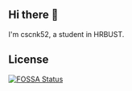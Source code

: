 ## Hi there 👋
I'm cscnk52, a student in HRBUST.
<!--
**cscnk52/cscnk52** is a ✨ _special_ ✨ repository because its `README.md` (this file) appears on your GitHub profile.

Here are some ideas to get you started:

- 🔭 I’m currently working on ...
- 🌱 I’m currently learning ...
- 👯 I’m looking to collaborate on ...
- 🤔 I’m looking for help with ...
- 💬 Ask me about ...
- 📫 How to reach me: ...
- 😄 Pronouns: ...
- ⚡ Fun fact: ...

some useful sources: https://github.com/abhisheknaiidu/awesome-github-profile-readme#tools 
-->
<!--
![wakatime](https://wakatime.com/badge/user/c24926a3-6b4d-4e87-a69e-40a7585eda1e.svg)
[![FOSSA Status](https://app.fossa.com/api/projects/git%2Bgithub.com%2Fcscnk52%2Fcscnk52.svg?type=shield)](https://app.fossa.com/projects/git%2Bgithub.com%2Fcscnk52%2Fcscnk52?ref=badge_shield)

![](http://github-profile-summary-cards.vercel.app/api/cards/profile-details?username=cscnk52&theme=github_dark)

![](http://github-profile-summary-cards.vercel.app/api/cards/stats?username=cscnk52&theme=github_dark)
![](http://github-profile-summary-cards.vercel.app/api/cards/productive-time?username=cscnk52&theme=github_dark&utcOffset=8)

![wakatime daily](https://wakatime.com/share/@cscnk52/0e7b1f6b-383f-400a-9a65-43bced635459.png)
-->


## License
[![FOSSA Status](https://app.fossa.com/api/projects/git%2Bgithub.com%2Fcscnk52%2Fcscnk52.svg?type=large)](https://app.fossa.com/projects/git%2Bgithub.com%2Fcscnk52%2Fcscnk52?ref=badge_large)